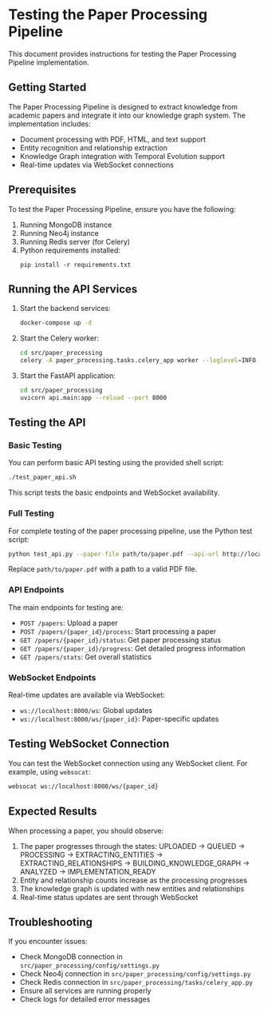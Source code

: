 # Testing the Paper Processing Pipeline

This document provides instructions for testing the Paper Processing Pipeline implementation.

## Getting Started

The Paper Processing Pipeline is designed to extract knowledge from academic papers and integrate it into our knowledge graph system. The implementation includes:

- Document processing with PDF, HTML, and text support
- Entity recognition and relationship extraction
- Knowledge Graph integration with Temporal Evolution support
- Real-time updates via WebSocket connections

## Prerequisites

To test the Paper Processing Pipeline, ensure you have the following:

1. Running MongoDB instance
2. Running Neo4j instance
3. Running Redis server (for Celery)
4. Python requirements installed:
   ```
   pip install -r requirements.txt
   ```

## Running the API Services

1. Start the backend services:
   ```bash
   docker-compose up -d
   ```

2. Start the Celery worker:
   ```bash
   cd src/paper_processing
   celery -A paper_processing.tasks.celery_app worker --loglevel=INFO
   ```

3. Start the FastAPI application:
   ```bash
   cd src/paper_processing
   uvicorn api.main:app --reload --port 8000
   ```

## Testing the API

### Basic Testing

You can perform basic API testing using the provided shell script:

```bash
./test_paper_api.sh
```

This script tests the basic endpoints and WebSocket availability.

### Full Testing

For complete testing of the paper processing pipeline, use the Python test script:

```bash
python test_api.py --paper-file path/to/paper.pdf --api-url http://localhost:8000
```

Replace `path/to/paper.pdf` with a path to a valid PDF file.

### API Endpoints

The main endpoints for testing are:

- `POST /papers`: Upload a paper
- `POST /papers/{paper_id}/process`: Start processing a paper
- `GET /papers/{paper_id}/status`: Get paper processing status
- `GET /papers/{paper_id}/progress`: Get detailed progress information
- `GET /papers/stats`: Get overall statistics

### WebSocket Endpoints

Real-time updates are available via WebSocket:

- `ws://localhost:8000/ws`: Global updates
- `ws://localhost:8000/ws/{paper_id}`: Paper-specific updates

## Testing WebSocket Connection

You can test the WebSocket connection using any WebSocket client. For example, using `websocat`:

```bash
websocat ws://localhost:8000/ws/{paper_id}
```

## Expected Results

When processing a paper, you should observe:

1. The paper progresses through the states: UPLOADED → QUEUED → PROCESSING → EXTRACTING_ENTITIES → EXTRACTING_RELATIONSHIPS → BUILDING_KNOWLEDGE_GRAPH → ANALYZED → IMPLEMENTATION_READY
2. Entity and relationship counts increase as the processing progresses
3. The knowledge graph is updated with new entities and relationships
4. Real-time status updates are sent through WebSocket

## Troubleshooting

If you encounter issues:

- Check MongoDB connection in `src/paper_processing/config/settings.py`
- Check Neo4j connection in `src/paper_processing/config/settings.py`
- Check Redis connection in `src/paper_processing/tasks/celery_app.py`
- Ensure all services are running properly
- Check logs for detailed error messages